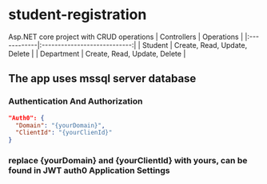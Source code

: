 # student-registration
Asp.NET core project with CRUD operations
| Controllers | Operations                   |
|:------------|:----------------------------:|
| Student     | Create, Read, Update, Delete |
| Department  | Create, Read, Update, Delete |


## The app uses mssql server database

### Authentication And Authorization
```JSON
"Auth0": {
  "Domain": "{yourDomain}",
  "ClientId": "{yourClienId}"
}
```
### replace {yourDomain} and {yourClientId} with yours, can be found in JWT auth0 Application Settings
